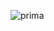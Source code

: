 
![prima](https://bafybeictvnacn7z3xkpdmyhs4ok5vbvcmpdkxxzh7w445nlwmh6nvaqqe4.ipfs.nftstorage.link)
